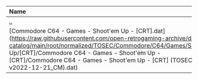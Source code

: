 |Name|Size|
|:---|---:|
|[..](../index.html)|DIR|
|[Commodore C64 - Games - Shoot'em Up - [CRT].dat](https://raw.githubusercontent.com/open-retrogaming-archive/dat-catalog/main/root/normalized/TOSEC/Commodore/C64/Games/Shoot'em Up/[CRT]/Commodore C64 - Games - Shoot'em Up - [CRT]/Commodore C64 - Games - Shoot'em Up - [CRT] (TOSEC-v2022-12-21_CM).dat)|55508|
